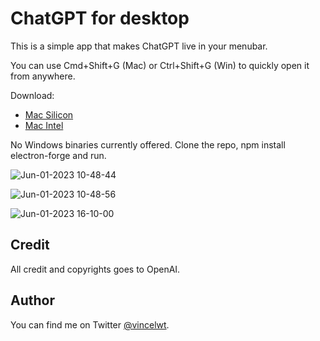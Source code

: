 # ChatGPT for desktop

This is a simple app that makes ChatGPT live in your menubar.

You can use Cmd+Shift+G (Mac) or Ctrl+Shift+G (Win) to quickly open it from anywhere.

Download:

- [Mac Silicon](https://github.com/brand-it/chatgpt-mac/releases/download/v1.0.0/ChatGPT-1.0.0-arm64.dmg)
- [Mac Intel](https://github.com/brand-it/chatgpt-mac/releases/download/v1.0.0/ChatGPT-1.0.0-x64.dmg)

No Windows binaries currently offered. Clone the repo, npm install electron-forge and run.

![Jun-01-2023 10-48-44](https://github.com/brand-it/chatgpt-mac/assets/13140/bddc3377-abdd-4121-9cfa-56943367b2f5)

![Jun-01-2023 10-48-56](https://github.com/brand-it/chatgpt-mac/assets/13140/493bfe38-1ad2-4d28-b45a-004cdf79ddd8)

![Jun-01-2023 16-10-00](https://github.com/brand-it/chatgpt-mac/assets/13140/3d808b45-3cad-49aa-991c-d3f8a6ddedc5)
## Credit

All credit and copyrights goes to OpenAI.

## Author

You can find me on Twitter [@vincelwt](https://twitter.com/vincelwt).
